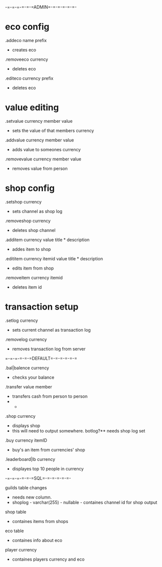 -=-=-=-=-=-=ADMIN=-=-=-=-=-=-
# eco config 
.addeco <str>name <str>prefix
- creates eco

.removeeco <str>currency
- deletes eco

.editeco <str>currency <str>prefix
- deletes eco

# value editing
.setvalue <str>currency <class>member <int>value
- sets the value of that members currency

.addvalue <str>currency <class>member <int>value
- adds value to someones currency

.removevalue <str>currency <class>member <int>value
- removes value from person

# shop config
.setshop <str>currency
- sets channel as shop log

.removeshop <str>currency
- deletes shop channel

.additem <str>currency <int>value <str>title * <str>description
- addes item to shop

.edititem <str>currency <int>itemid <int>value <str>title * <str>description
- edits item from shop

.removeitem <str>currency <int>itemid
- deletes item id

# transaction setup
.setlog <str>currency
- sets current channel as transaction log

.removelog <str>currency
- removes transaction log from server

=-=-=-=-=-=DEFAULT=-=-=-=-=-=

.bal|balence <str>currency
- checks your balance

.transfer <int>value <class>member
- transfers cash from person to person
- *

.shop <str>currency
- displays shop
- this will need to output somewhere. botlog?** needs shop log set

.buy <str>currency <int>itemID
- buy's an item from currencies' shop

.leaderboard|lb <str>currency
- displayes top 10 people in currency


-=-=-=-=-=-=SQL=-=-=-=-=-=-

guilds table changes
- needs new column. 
- shoplog - varchar(255) - nullable - containes channel id for shop output

shop table
- containes items from shops

eco table
- containes info about eco

player currency
- containes players currency and eco
